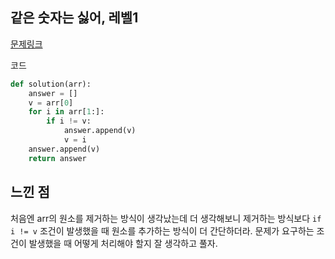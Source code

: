 ## 같은 숫자는 싫어, 레벨1

[문제링크](https://school.programmers.co.kr/learn/courses/30/lessons/12906)

코드

```python
def solution(arr):
    answer = []
    v = arr[0]
    for i in arr[1:]:
        if i != v:
            answer.append(v)
            v = i
    answer.append(v)
    return answer
```

## 느낀 점

처음엔 arr의 원소를 제거하는 방식이 생각났는데 더 생각해보니 제거하는 방식보다 `if i != v` 조건이 발생했을 때 원소를 추가하는 방식이 더 간단하더라. 문제가 요구하는 조건이 발생했을 때 어떻게 처리해야 할지 잘 생각하고 풀자.
